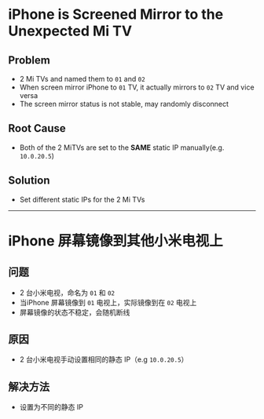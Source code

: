 # iPhone is Screened Mirror to the Unexpected Mi TV

## Problem
* 2 Mi TVs and named them to `01` and `02`
* When screen mirror iPhone to `01` TV, it actually mirrors to `02` TV and vice versa
* The screen mirror status is not stable, may randomly disconnect

## Root Cause
* Both of the 2 MiTVs are set to the **SAME** static IP manually(e.g. `10.0.20.5`)

## Solution
* Set different static IPs for the 2 Mi TVs

----------------------

# iPhone 屏幕镜像到其他小米电视上

## 问题
* 2 台小米电视，命名为 `01` 和 `02`
* 当iPhone 屏幕镜像到 `01` 电视上，实际镜像到在 `02` 电视上
* 屏幕镜像的状态不稳定，会随机断线

## 原因
* 2 台小米电视手动设置相同的静态 IP（e.g `10.0.20.5`）

## 解决方法
* 设置为不同的静态 IP
